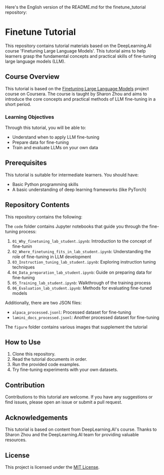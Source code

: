 Here's the English version of the README.md for the finetune_tutorial repository:

# Finetune Tutorial

This repository contains tutorial materials based on the DeepLearning.AI course 'Finetuning Large Language Models'. This tutorial aims to help learners grasp the fundamental concepts and practical skills of fine-tuning large language models (LLM).

## Course Overview

This tutorial is based on the [Finetuning Large Language Models](https://www.coursera.org/projects/finetuning-large-language-models-project) project course on Coursera. The course is taught by Sharon Zhou and aims to introduce the core concepts and practical methods of LLM fine-tuning in a short period.

### Learning Objectives

Through this tutorial, you will be able to:

- Understand when to apply LLM fine-tuning
- Prepare data for fine-tuning
- Train and evaluate LLMs on your own data

## Prerequisites

This tutorial is suitable for intermediate learners. You should have:

- Basic Python programming skills
- A basic understanding of deep learning frameworks (like PyTorch)

## Repository Contents

This repository contains the following:

The `code` folder contains Jupyter notebooks that guide you through the fine-tuning process:

1. `01_Why_finetuning_lab_student.ipynb`: Introduction to the concept of fine-tunin
2. `02_Where_finetuning_fits_in_lab_student.ipynb`: Understanding the role of fine-tuning in LLM development
3. `03_Instruction_tuning_lab_student.ipynb`: Exploring instruction tuning techniques
4. `04_Data_preparation_lab_student.ipynb`: Guide on preparing data for fine-tuning
5. `05_Training_lab_student.ipynb`: Walkthrough of the training process
6. `06_Evaluation_lab_student.ipynb`: Methods for evaluating fine-tuned models

Additionally, there are two JSON files: 

* `alpaca_processed.jsonl`: Processed dataset for fine-tuning
* `lamini_docs_processed.jsonl`: Another processed dataset for fine-tuning

The `figure` folder contains various images that supplement the tutorial

## How to Use

1. Clone this repository.
2. Read the tutorial documents in order.
3. Run the provided code examples.
4. Try fine-tuning experiments with your own datasets.

## Contribution

Contributions to this tutorial are welcome. If you have any suggestions or find issues, please open an issue or submit a pull request.

## Acknowledgements

This tutorial is based on content from DeepLearning.AI's course. Thanks to Sharon Zhou and the DeepLearning.AI team for providing valuable resources.

## License

This project is licensed under the [MIT License](LICENSE).
